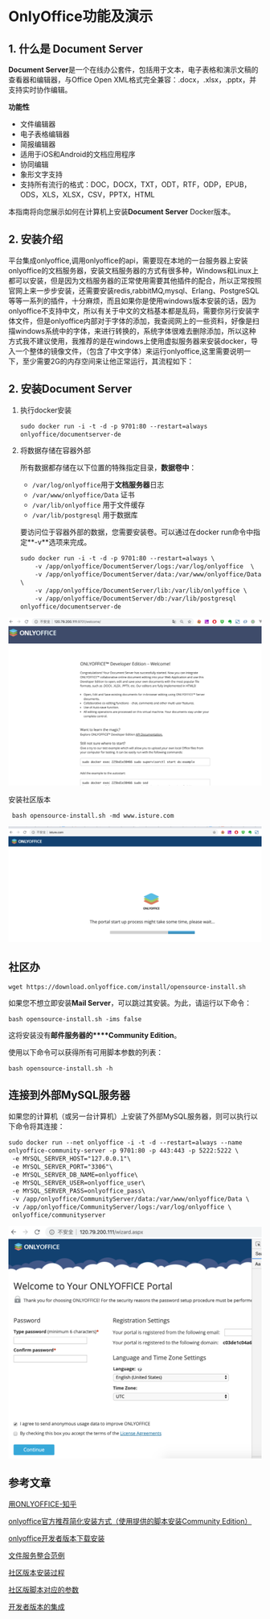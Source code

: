 # OnlyOffice功能及演示

## 1. 什么是 Document Server

**Document Server**是一个在线办公套件，包括用于文本，电子表格和演示文稿的查看器和编辑器，与Office Open XML格式完全兼容：.docx，.xlsx，.pptx，并支持实时协作编辑。

**功能性**

- 文件编辑器
- 电子表格编辑器
- 简报编辑器
- 适用于iOS和Android的文档应用程序
- 协同编辑
- 象形文字支持
- 支持所有流行的格式：DOC，DOCX，TXT，ODT，RTF，ODP，EPUB，ODS，XLS，XLSX，CSV，PPTX，HTML

本指南将向您展示如何在计算机上安装**Document Server** Docker版本。

## 2. 安装介绍

平台集成onlyoffice,调用onlyoffice的api，需要现在本地的一台服务器上安装onlyoffice的文档服务器，安装文档服务器的方式有很多种，Windows和Linux上都可以安装，但是因为文档服务器的正常使用需要其他插件的配合，所以正常按照官网上来一步步安装，还需要安装redis,rabbitMQ,mysql、Erlang、PostgreSQL等等一系列的插件，十分麻烦，而且如果你是使用windows版本安装的话，因为onlyoffice不支持中文，所以有关于中文的文档基本都是乱码，需要你另行安装字体文件，但是onlyoffice内部对于字体的添加，我查阅网上的一些资料，好像是扫描windows系统中的字体，来进行转换的，系统字体很难去删除添加，所以这种方式我不建议使用，我推荐的是在windows上使用虚拟服务器来安装docker，导入一个整体的镜像文件，（包含了中文字体）来运行onlyoffice,这里需要说明一下，至少需要2G的内存空间来让他正常运行，其流程如下：

## 2. 安装Document Server

1. 执行docker安装

   ```
   sudo docker run -i -t -d -p 9701:80 --restart=always onlyoffice/documentserver-de
   ```

2. 将数据存储在容器外部

   所有数据都存储在以下位置的特殊指定目录，**数据卷中**：

   - `/var/log/onlyoffice`用于**文档服务器**日志
   - `/var/www/onlyoffice/Data` 证书
   - `/var/lib/onlyoffice` 用于文件缓存
   - `/var/lib/postgresql` 用于数据库

   要访问位于容器外部的数据，您需要安装卷。可以通过在docker run命令中指定**-v**选项来完成。

   ```
   sudo docker run -i -t -d -p 9701:80 --restart=always \
       -v /app/onlyoffice/DocumentServer/logs:/var/log/onlyoffice  \
       -v /app/onlyoffice/DocumentServer/data:/var/www/onlyoffice/Data  \
       -v /app/onlyoffice/DocumentServer/lib:/var/lib/onlyoffice \
       -v /app/onlyoffice/DocumentServer/db:/var/lib/postgresql  onlyoffice/documentserver-de
   ```

   

![image-20200418161503116](./img/image-20200418161503116.png)



安装社区版本

```
 bash opensource-install.sh -md www.isture.com
```

![image-20200419011731460](./img/image-20200419011731460.png)



## 社区办

```
wget https://download.onlyoffice.com/install/opensource-install.sh
```



如果您不想立即安装**Mail Server**，可以跳过其安装。为此，请运行以下命令：

```
bash opensource-install.sh -ims false
```

这将安装没有**邮件服务器的****Community Edition**。

使用以下命令可以获得所有可用脚本参数的列表：

```
bash opensource-install.sh -h
```



## 连接到外部MySQL服务器

如果您的计算机（或另一台计算机）上安装了外部MySQL服务器，则可以执行以下命令将其连接：

```
sudo docker run --net onlyoffice -i -t -d --restart=always --name onlyoffice-community-server -p 9701:80 -p 443:443 -p 5222:5222 \
 -e MYSQL_SERVER_HOST="127.0.0.1"\
 -e MYSQL_SERVER_PORT="3306"\
 -e MYSQL_SERVER_DB_NAME=onlyoffice\
 -e MYSQL_SERVER_USER=onlyoffice_user\
 -e MYSQL_SERVER_PASS=onlyoffice_pass\
 -v /app/onlyoffice/CommunityServer/data:/var/www/onlyoffice/Data \
 -v /app/onlyoffice/CommunityServer/logs:/var/log/onlyoffice \
 onlyoffice/communityserver
```



![image-20200419161357616](./img/image-20200419161357616.png)

## 参考文章

[用ONLYOFFICE-知乎](https://zhuanlan.zhihu.com/p/35985173)

[onlyoffice官方推荐简化安装方式（使用提供的脚本安装Community Edition）](https://www.songbin.top/view/408)

[onlyoffice开发者版本下载安装](https://helpcenter.onlyoffice.com/server/developer-edition/docker/docker-installation.aspx?_ga=2.45324320.505136.1587186406-245261584.1587186406)

[文件服务整合范例](https://api.onlyoffice.com/editors/demopreview)

[社区版本安装过程](https://helpcenter.onlyoffice.com/server/docker/opensource/opensource-script-installation.aspx)

[社区版脚本对应的参数](https://helpcenter.onlyoffice.com/server/docker/opensource/opensource-script-parameters.aspx)

[开发者版本的集成](https://api.onlyoffice.com/editors/example/java)
